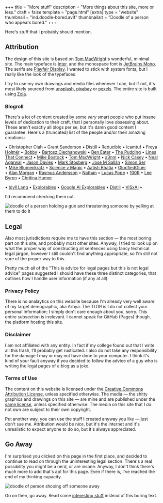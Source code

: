 +++
title = "More stuff"
description = "More things about this site, more or less."
draft = false
template = "page.html"
[extra]
type = "website"
thumbnail = "ind.doodle-bored.avif"
thumbnailalt = "Doodle of a person who appears bored."
+++

Here's stuff that I probably should mention.

## Attribution

The design of this site is based on [Tom MacWright](https://macwright.com)'s wonderful, minimal site. The main typeface is [Inter](https://rsms.me/inter/), and the monospace font is [JetBrains Mono](https://www.jetbrains.com/lp/mono/). The serifs are [Playfair Display](https://www.forthehearts.net/playfair2_0/). I wanted to stick with system fonts, but I really like the look of the typefaces.

I try to use my own drawings and media files whenever I can, but if not, it's most likely sourced from [unsplash](https://unsplash.com/), [pixabay](https://pixabay.com/) or [pexels](https://www.pexels.com/). The entire site is built using [Zola](https://www.getzola.org/).

### Blogroll

There's a lot of content created by some *very* smart people who put insane levels of dedication to their craft, that I personally love obsessing about. These aren't exactly all blogs per se, but it's damn good content I guarantee. Here's a (truncated) list of the people and/or their amazing creations:

&bull;&nbsp;[Christopher Olah](http://colah.github.io/)
&bull;&nbsp;[Grant Sanderson](https://www.3blue1brown.com/)
&bull;&nbsp;[Distill](https://distill.pub/)
&bull;&nbsp;[Reducible](https://www.youtube.com/c/Reducible/)
&bull;&nbsp;[lcamtuf](https://lcamtuf.substack.com/archive)
&bull;&nbsp;[Freya Holmér](https://acegikmo.com/)
&bull;&nbsp;[Bobby](https://shi.foo/)
&bull;&nbsp;[Bartosz Ciechanowski](https://ciechanow.ski/archives/)
&bull;&nbsp;[Ben Eater](https://eater.net/)
&bull;&nbsp;[The Pudding](https://pudding.cool/)
&bull;&nbsp;[Lines That Connect](https://linesthatconnect.github.io/)
&bull;&nbsp;[Mike Bostock](https://bost.ocks.org/mike/)
&bull;&nbsp;[Tom MacWright](https://macwright.com/)
&bull;&nbsp;[a3nm](https://a3nm.net/blog/archives.html)
&bull;&nbsp;[Nick Casey](https://ncase.me)
&bull;&nbsp;[Neal Agarwal](https://neal.fun)
&bull;&nbsp;[Jason Davies](https://www.jasondavies.com/)
&bull;&nbsp;[Mark Stosberg](https://mark.stosberg.com/)
&bull;&nbsp;[Jose M Sallán](https://jmsallan.netlify.app/)
&bull;&nbsp;[Simon Ser](https://emersion.fr)
&bull;&nbsp;[Mike Blumenkratz](https://www.supergoodcode.com/)
&bull;&nbsp;[Science v Magic](https://blog.sciencevsmagic.net/)
&bull;&nbsp;[Aatish Bhatia](https://aatishb.com/articles/)
&bull;&nbsp;[GlorifiedGluer](https://gluer.org/blrogroll)
&bull;&nbsp;[Alan Morgan](https://xoc3.io/)
&bull;&nbsp;[Rasmus Andersson](https://rsms.me/)
&bull;&nbsp;[Nathan](https://nathanrooy.github.io/)
&bull;&nbsp;[Lucas Pope](https://dukope.com/devlogs/)
&bull;&nbsp;[100R](https://100r.co/)
&bull;&nbsp;[Lee Byron](https://leebyron.com/)
&bull;&nbsp;[Chritina Humer](https://christina.humer.dev/publications.html)
<!-- Galleries, move to notes knowledge base -->
&bull;&nbsp;[Idyll Lang](https://idyll-lang.org/gallery)
&bull;&nbsp;[Explorables](https://explorabl.es/)
&bull;&nbsp;[Google AI Explorables](https://pair.withgoogle.com/explorables/)
&bull;&nbsp;[Distill](https://distill.pub/2020/communicating-with-interactive-articles/)
&bull;&nbsp;[VISxAI](https://visxai.io/)
&bull;

I'd recommend checking them out.

![doodle of a person holding a gun and threatening someone by yelling at them to do it](/media/others/doodle-do-it-threaten-gun.avif)

## Legal

Also most jurisdictions require me to have this section — the most boring part on this site, and probably most other sites. Anyway, I tried to look up on what the proper way of constructing all sentences using fancy technical legal jargon, however I still couldn't find anything appropriate, so I'm still not sure of the proper way to this.

Pretty much all of the "This is advice for legal pages but this is not legal advice" pages suggested I should have these three distinct categories, that outlines how I handle user information (if any at all).

### Privacy Policy

There is no analaytics on this website because I'm already very well aware of my target demographic, aka Arhya. The TLDR is I do not collect your personal information; I simply don't care enough about you, sorry. This entire subsection is irrelevant. I cannot speak for GitHub (Pages) though, the platform hosting this site.

### Disclaimer

I am not affiliated with any entity. In fact if my college found out that I write all this trash, I'll probably get rusticated. I also do not take any responsibility for the damage I may or may not have done to your computer. I think it's kind of your fault anyway if you decided to follow the advice of a guy who is writing the legal pages of a blog as a joke.

### Terms of Use

The content on this website is licensed under the [Creative Commons Attribution License](https://creativecommons.org/licenses/by/4.0/), unless specified otherwise. The media — the shitty graphics and drawings on this site — are mine and are published under the [same license](https://creativecommons.org/licenses/by/4.0/), unless specified otherwise. The media on this site that I do not own are subject to their own copyright.

Put another way, you can use the stuff I created anyway you like — just don't sue me. Attribution would be nice, but it's the internet and it's unrealistic to expect anyone to do so, but it's always appreciated.

## Go Away

I'm surprised you clicked on this page in the first place, and decided to continue to read on through the uninteresting legal section. There's a real possibility you might be a nerd, or are insane. Anyway, I don't think there's much more to add that's apt for this page. Even if there is, I've reached the end of my thinking capacity.

![doodle of person shooing off someone away](/media/others/doodle-shoo.avif)

Go on then, go away. Read some [interesting stuff](/lab) instead of this boring text.

